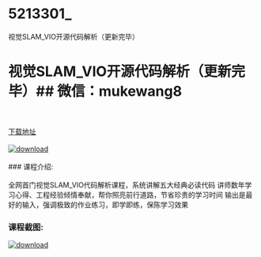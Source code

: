 # 5213301_
视觉SLAM_VIO开源代码解析（更新完毕）
# 视觉SLAM_VIO开源代码解析（更新完毕）## 微信：mukewang8
<br/></br>[下载地址](http://www.36tz.cn/article/5213301 "下载地址")
<br/></br>[![download](http://36tz.cn/muke_img/2020_05_2-131-300x189.png "下载地址")](http://www.36tz.cn/article/5213301 "下载地址")
<br/></br>### 课程介绍:<br/></br>全网首门视觉SLAM_VIO代码解析课程，系统讲解五大经典必读代码
讲师数年学习心得、工程经验倾情奉献，帮你照亮前行道路，节省珍贵的学习时间
输出是最好的输入，强调极致的作业练习，即学即练，保陈学习效果

### 课程截图:
[![download](http://36tz.cn/muke_img/2020_05_2-191.png "下载地址")](http://www.36tz.cn/article/5213301 "下载地址")
